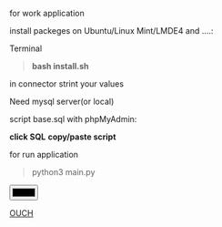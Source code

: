 
<p>for work application</p>
	
<p>install packeges on Ubuntu/Linux Mint/LMDE4 and ....:</p>
<quote>Terminal</quote>
<blockquote><b>bash install.sh</b></blockquote>

<p>in connector strint your values</p>
<p>Need mysql server(or local)</p>
<p>script base.sql with phpMyAdmin: 
	
<b>click SQL</b>
<b>copy/paste script<br></b>
	



<div>
	<p>for run application</p>
	<blockquote>python3 main.py</blockquote>
	<input type = "color">
</div>


<a href = "https://mrflusha.github.io/messenger-list/">OUCH</a>
